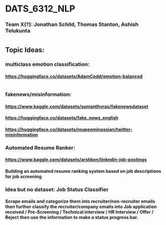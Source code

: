 # DATS_6312_NLP
### Team X(?): Jonathan Schild, Thomas Stanton, Ashish Telukunta
#
## Topic Ideas:
### multiclass emotion classification: 
#### https://huggingface.co/datasets/AdamCodd/emotion-balanced
#
#
### fakenews/misinformation: 
#### https://www.kaggle.com/datasets/sumanthvrao/fakenewsdataset
#### https://huggingface.co/datasets/fake_news_english
#### https://huggingface.co/datasets/roupenminassian/twitter-misinformation

### Automated Resume Ranker: 
#### https://www.kaggle.com/datasets/arshkon/linkedin-job-postings
#### Building an automated resume ranking system based on job descriptions for job screening 


### Idea but no dataset: Job Status Classifier

#### Scrape emails and categorize them into recruiter/non-recruiter emails then further classify the recruiter/company emails into Job application received / Pre-Screening / Technical interview / HR Interview / Offer / Reject then use the information to make a status progress bar.

